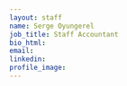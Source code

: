 ```yaml
---
layout: staff
name: Serge Oyungerel
job_title: Staff Accountant
bio_html:
email:
linkedin:
profile_image:
---
```


